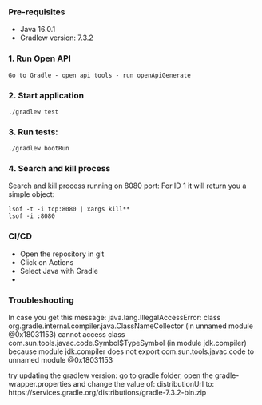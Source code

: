 
###  Pre-requisites
* Java 16.0.1
* Gradlew version: 7.3.2

###  1. Run Open API

    Go to Gradle - open api tools - run openApiGenerate

###  2. Start application

    ./gradlew test


###  3. Run tests:

    ./gradlew bootRun

### 4. Search and kill process
Search and kill process running on 8080 port:
For ID 1 it will return you a simple object:

    lsof -t -i tcp:8080 | xargs kill**
    lsof -i :8080


### CI/CD
* Open the repository in git
* Click on Actions
* Select Java with Gradle
* 


### Troubleshooting
In case you get this message:
java.lang.IllegalAccessError: class org.gradle.internal.compiler.java.ClassNameCollector (in unnamed module @0x18031153) cannot access class com.sun.tools.javac.code.Symbol$TypeSymbol (in module jdk.compiler) because module jdk.compiler does not export com.sun.tools.javac.code to unnamed module @0x18031153

try updating the gradlew version:
go to gradle folder, open the gradle-wrapper.properties and change the value of: distributionUrl
to: https\://services.gradle.org/distributions/gradle-7.3.2-bin.zip


